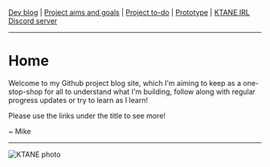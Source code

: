 [Dev blog](https://github.com/bcorwen/KeepTalkingOrTheMicrocontrollerExplodes/docs/devblog.md) | [Project aims and goals](https://github.com/bcorwen/KeepTalkingOrTheMicrocontrollerExplodes/docs/goals.md) | [Project to-do](https://github.com/bcorwen/KeepTalkingOrTheMicrocontrollerExplodes/docs/todo.md) | [Prototype](https://github.com/bcorwen/KeepTalkingOrTheMicrocontrollerExplodes/docs/prototype.md) | [KTANE IRL Discord server](https://discord.com/channels/711013430575890432)

---

# Home

Welcome to my Github project blog site, which I'm aiming to keep as a one-stop-shop for all to understand what I'm building, follow along with regular progress updates or try to learn as I learn!

Please use the links under the title to see more!

~ Mike

---

![KTANE photo](https://i.imgur.com/YTiykoY.jpg)
